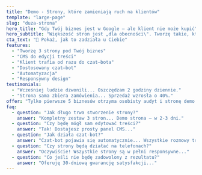 ```yaml
---
title: "Demo - Strony, które zamieniają ruch na klientów"
template: "large-page"
slug: "duza-strona"
hero_title: "Gdy Twój biznes jest w Google – ale klient nie może kupić"
hero_subtitle: "Większość stron jest „dla obecności\". Tworzę takie, które zamieniają ruch na klientów: od razu, bez telefonów, automatycznie. I daję Ci możliwość samodzielnego zarządzania wszystkim."
cta_text: "🧹 Pokaż, jak to zadziała u Ciebie"
features:
  - "Tworzę 3 strony pod Twój biznes"
  - "CMS do edycji treści"
  - "Klient trafia od razu do czat–bota"
  - "Dostosowany czat–bot"
  - "Automatyzacja"
  - "Responsywny design"
testimonials:
  - "Wcześniej ludzie dzwonili... Oszczędzam 2 godziny dziennie."
  - "Strona sama zbiera zamówienia... Sprzedaż wzrosła o 40%."
offer: "Tylko pierwsze 5 biznesów otrzyma osobisty audyt i stronę demo za darmo"
faq:
  - question: "Jak długo trwa stworzenie strony?"
    answer: "Kompletny zestaw 3 stron... Demo strona – w 2-3 dni."
  - question: "Czy będę mógł sam edytować treści?"
    answer: "Tak! Dostajesz prosty panel CMS..."
  - question: "Jak działa czat-bot?"
    answer: "Czat-bot pojawia się automatycznie... Wszystkie rozmowy trafiają do Ciebie."
  - question: "Czy strony będą działać na telefonach?"
    answer: "Oczywiście! Wszystkie strony są w pełni responsywne..."
  - question: "Co jeśli nie będę zadowolony z rezultatu?"
    answer: "Oferuję 30-dniową gwarancję satysfakcji..."
---
```

